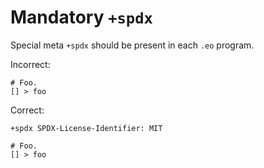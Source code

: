 # Mandatory `+spdx`

Special meta `+spdx` should be present in each `.eo` program.

Incorrect:

```eo
# Foo.
[] > foo
```

Correct:

```eo
+spdx SPDX-License-Identifier: MIT

# Foo.
[] > foo
```
